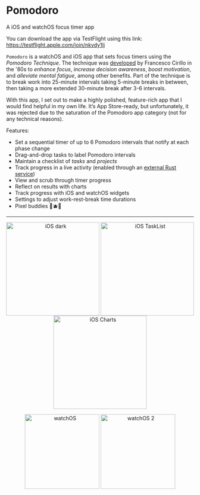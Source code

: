 # Pomodoro
A iOS and watchOS focus timer app

You can download the app via TestFlight using this link: https://testflight.apple.com/join/nkvdy1Ij

`Pomodoro` is a watchOS and iOS app that sets focus timers using the *Pomodoro Technique*.
The technique was
[developed](http://friend.ucsd.edu/reasonableexpectations/downloads/Cirillo%20--%20Pomodoro%20Technique.pdf)
by Francesco Cirillo in the '80s to *enhance focus*, *increase decision awareness*, *boost motivation*, and 
*alleviate mental fatigue*, among other benefits. Part of the technique is to break work into 25-minute intervals taking
5-minute breaks in between, then taking a more extended 30-minute break after 3-6 intervals.

With this app, I set out to make a highly polished, feature-rich app that I would find helpful in my own life. It’s App Store-ready, but unfortunately, it was rejected due to the saturation of the Pomodoro app category (not for any technical reasons).

Features:
- Set a sequential timer of up to 6 Pomodoro intervals that notify at each phase change 
- Drag-and-drop tasks to label Pomodoro intervals
- Maintain a checklist of *tasks* and *projects*
- Track progress in a live activity (enabled through an [external Rust service](https://github.com/po-gl/pomodoro-notification-service))
- View and scrub through timer progress
- Reflect on results with charts
- Track progress with iOS and watchOS widgets
- Settings to adjust work-rest-break time durations
- Pixel buddies 🍅🫐🍌

---

<p align="middle"> 
  <img align="center" width="250" alt="iOS dark" src="https://github.com/po-gl/Pomodoro/assets/42399205/1c0d53ba-07ec-4c7a-936e-51f0fd2265c8">
  <img align="center" width="250" alt="iOS TaskList" src="https://github.com/po-gl/Pomodoro/assets/42399205/f70dcad1-6c4c-4e2d-bd4a-38a399aea5eb">
  <img align="center" width="250" alt="iOS Charts" src="https://github.com/po-gl/Pomodoro/assets/42399205/fbd4354b-d827-4a61-a6ff-060ba790f6da">
</p>

<p align="middle">
  <img align="center" width="200" alt="watchOS" src="https://github.com/po-gl/Pomodoro/assets/42399205/899dedb1-8837-41a8-a61e-771d6b0d2faf">
  <img align="center" width="200" alt="watchOS 2" src="https://github.com/po-gl/Pomodoro/assets/42399205/92391544-7f4c-41f7-a10e-7920ef0b69ad">
</p>
